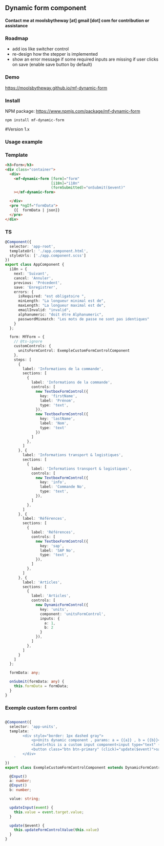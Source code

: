 ## Dynamic form component

#### Contact me at moolsbytheway [at] gmail [dot] com for contribution or assistance

### Roadmap

- add ios like switcher control
- re-design how the stepper is implemented
- show an error message if some required inputs are missing if user clicks on save (enable save button by default)

### Demo

https://moolsbytheway.github.io/mf-dynamic-form

### Install

NPM package: https://www.npmjs.com/package/mf-dynamic-form

```
npm install mf-dynamic-form
```

#Version 1.x

### Usage example

### Template

```html
<h3>Form</h3>
<div class="container">
  <div>
    <mf-dynamic-form [form]="form"
                     [i18n]="i18n"
                     (formSubmitted)="onSubmit($event)"
    ></mf-dynamic-form>

  </div>
  <pre *ngIf="formData">
    {{  formData | json}}
  </pre>
</div>
```

### TS

```typescript
@Component({
  selector: 'app-root',
  templateUrl: './app.component.html',
  styleUrls: ['./app.component.scss']
})
export class AppComponent {
  i18n = {
    next: 'Suivant',
    cancel: 'Annuler',
    previous: 'Précedent',
    save: 'Enregistrer',
    errors: {
      isRequired: "est obligatoire ",
      minLength: "La longueur minimal est de",
      maxLength: "La longueur maximal est de",
      emailInvalid: "invalid",
      alphanumeric: "doit être Alphanumeric",
      passwordMismatch: "Les mots de passe ne sont pas identiques"
    }
  };

  form: MfForm = {
    // @ts-ignore
    customControls: {
      unitsFormControl: ExempleCustomFormControlComponent
    },
    steps: [
      {
        label: 'Informations de la commande',
        sections: [
          {
            label: 'Informations de la commande',
            controls: [
              new TextboxFormControl({
                key: 'firstName',
                label: 'Prénom',
                type: 'text',
              }),
              new TextboxFormControl({
                key: 'lastName',
                label: 'Nom',
                type: 'text'
              })
            ]
          },
        ]
      }, {
        label: 'Informations transport & logistiques',
        sections: [
          {
            label: 'Informations transport & logistiques',
            controls: [
              new TextboxFormControl({
                key: 'info',
                label: 'Commande No',
                type: 'text',
              }),
            ]
          },
        ]
      }, {
        label: 'Références',
        sections: [
          {
            label: 'Références',
            controls: [
              new TextboxFormControl({
                key: 'sap',
                label: 'SAP No',
                type: 'text',
              }),
            ]
          },
        ]
      }, {
        label: 'Articles',
        sections: [
          {
            label: 'Articles',
            controls: [
              new DynamicFormControl({
                key: 'units',
                component: 'unitsFormControl',
                inputs: {
                  a: 1,
                  b: 2
                }
              }),
            ]
          },
        ]
      }
    ]
  };

  formData: any;

  onSubmit(formData: any) {
    this.formData = formData;
  }
}
```

### Exemple custom form control

```typescript

@Component({
  selector: 'app-units',
  template: `
		<div style="border: 1px dashed gray">
			<p>Units dynamic component , params: a = {{a}} , b = {{b}}</p>
			<label>this is a custom input component<input type="text" (change)="updateInput($event)"/></label>
			<button class="btn btn-primary" (click)="update($event)">save units</button>
		</div>
	`
})
export class ExempleCustomFormControlComponent extends DynamicFormControlComponent {

  @Input()
  a: number;
  @Input()
  b: number;

  value: string;

  updateInput(event) {
    this.value = event.target.value;
  }

  update($event) {
    this.updateFormControlValue(this.value)
  }
}
```

